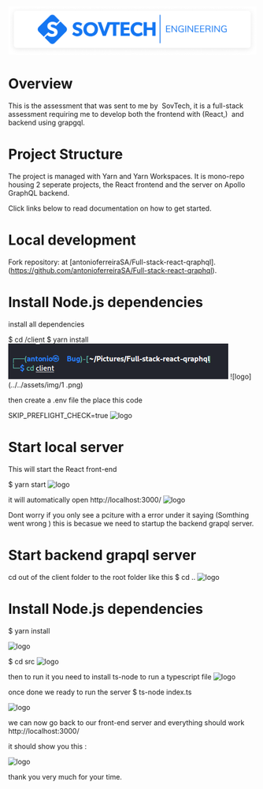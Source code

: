 ![logo](./logo.png)

# Overview

This is the assessment that was sent to me by  SovTech, it is a full-stack assessment requiring me to develop both the frontend with (React,)  and backend using grapgql.

# Project Structure

The project is managed with Yarn and Yarn Workspaces. It is mono-repo housing 2 seperate projects, the React frontend and the server on Apollo GraphQL backend.

Click links below to read documentation on how to get started.


# Local development
Fork repository:  at [antonioferreiraSA/Full-stack-react-qraphql].(https://github.com/antonioferreiraSA/Full-stack-react-qraphql).

# Install Node.js dependencies

install all dependencies 

 $ cd /client 
 $ yarn install
 ![logo](./11.png)
 ![logo](../../assets/img/1 .png)

 then create a .env file the place this code

  SKIP_PREFLIGHT_CHECK=true
 ![logo](../7.png)


# Start local server
 This will start the React front-end

 $ yarn start
 ![logo](../../assets/img/2.png)

 it will automatically open  http://localhost:3000/
 ![logo](../../assets/img/3.png)

 Dont worry if you only see a pciture with a error under it saying (Somthing went wrong ) this is becasue we need to startup the backend grapql server.

 # Start  backend grapql  server

  cd out of  the client folder to the root folder like this
  $ cd ..
 ![logo](../../assets/img/4.png)

 # Install Node.js dependencies
  $ yarn install

 ![logo](../../assets/img/5.png)

 $ cd src
 ![logo](../../assets/img/6.png)

 then to run it you need to install ts-node to run a typescript file 
 ![logo](../../assets/img/7.png)

 once done we ready to run the server
  $ ts-node index.ts

 ![logo](../../assets/img/9.png)


 we can now go back to our front-end  server and everything should work  http://localhost:3000/

 it should show you  this : 

 ![logo](../../assets/img/10.png)


 thank you very much for your time. 


























 


 










